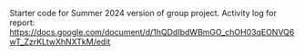 Starter code for Summer 2024 version of group project.
Activity log for report: https://docs.google.com/document/d/1hQDdIbdWBmGO_chOH03qEONVQ6wT_ZzrKLtwXhNXTkM/edit

